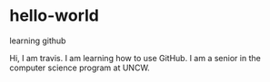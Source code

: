 # hello-world
learning github

Hi, I am travis. I am learning how to use GitHub. I am a senior in the computer science program at UNCW. 
